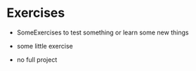 # Exercises
*   SomeExercises to test something or learn some new things

*   some little exercise

*   no full project
